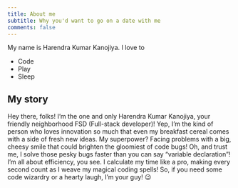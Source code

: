 ```yaml
---
title: About me
subtitle: Why you'd want to go on a date with me
comments: false
---
```


My name is Harendra Kumar Kanojiya. I love to

- Code
- Play
- Sleep

## My story

Hey there, folks! I’m the one and only Harendra Kumar Kanojiya, your friendly neighborhood FSD (Full-stack developer)! Yep, I’m the kind of person who loves innovation so much that even my breakfast cereal comes with a side of fresh new ideas. My superpower? Facing problems with a big, cheesy smile that could brighten the gloomiest of code bugs! Oh, and trust me, I solve those pesky bugs faster than you can say “variable declaration”! I’m all about efficiency, you see. I calculate my time like a pro, making every second count as I weave my magical coding spells! So, if you need some code wizardry or a hearty laugh, I’m your guy! 😉